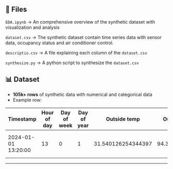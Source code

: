## 📁 Files
`EDA.ipynb` → An comprehensive overview of the synthetic dataset with visualization and analysis

`dataset.csv` → The synthetic dataset contain time series data with sensor data, occupancy status and air conditioner control. 

`descriptio.csv` → A file explaining each column of the `dataset.csv`

`synthesize.py` → A python script to synthesize the `dataset.csv`

## 📊 Dataset

* **105k+ rows** of synthetic data with numerical and categorical data
* Example row:

| Timestamp | Hour of day | Day of week | Day of year | Outside temp | Outside humidity | Weather condition | Occupany count | Is occupied | Room temp | Power kw | Fan speed | AC temp setting | AC control reason |  
| ---- | ------------ | -------- | --------- | --------- | --------- | ------- | ------- | ------- | ------- | ------- | ------- | ------- | ------- |
| 2024-01-01  13:20:00    |   13   | 0    | 1       | 31.540126254344397   | 94.39886728711471  |cloudy |13.0 |1| 23.644217546112497    | 1.6|medium  | 22°C   | ACTION: Normal cooling (warm)   |

---
